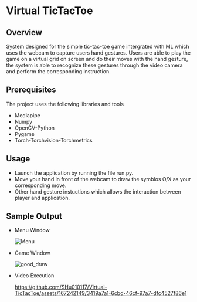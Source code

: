# Virtual TicTacToe 

## Overview
System designed for the simple tic-tac-toe game intergrated with ML which uses the webcam to capture users hand gestures. Users are able to play the game on a virtual grid on screen and do their moves with the hand gesture, the system is able to recognize these gestures through the video camera and perform the corresponding instruction. 

## Prerequisites
The project uses the following libraries and tools
- Mediapipe
- Numpy
- OpenCV-Python
- Pygame
- Torch-Torchvision-Torchmetrics

## Usage
- Launch the application by running the file run.py.
- Move your hand in front of the webcam to draw the symblos O/X as your corresponding move.
- Other hand gesture instuctions which allows the interaction between player and application.

## Sample Output
- Menu Window


  ![Menu](https://github.com/SHu010117/Virtual-TicTacToe/assets/167242149/e59ee391-ec62-4fb7-a405-9101f037e474)


- Game Window


  ![good_draw](https://github.com/SHu010117/Virtual-TicTacToe/assets/167242149/1774fee6-ee07-4648-9fce-2090ea7bbb02)


- Video Execution


  https://github.com/SHu010117/Virtual-TicTacToe/assets/167242149/3419a7a1-6cbd-46cf-97a7-dfc4527f86e1

